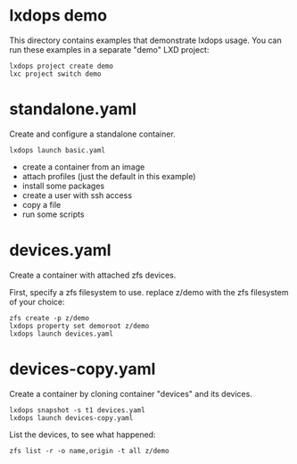 # lxdops demo
This directory contains examples that demonstrate lxdops usage.
You can run these examples in a separate "demo" LXD project:

	lxdops project create demo
	lxc project switch demo
	
# standalone.yaml
Create and configure a standalone container.

	lxdops launch basic.yaml

- create a container from an image
- attach profiles (just the default in this example)
- install some packages
- create a user with ssh access
- copy a file
- run some scripts

	

# devices.yaml
Create a container with attached zfs devices.

First, specify a zfs filesystem to use.
replace z/demo with the zfs filesystem of your choice:

	zfs create -p z/demo
	lxdops property set demoroot z/demo
	lxdops launch devices.yaml

# devices-copy.yaml
Create a container by cloning container "devices" and its devices.

	lxdops snapshot -s t1 devices.yaml
	lxdops launch devices-copy.yaml
	
List the devices, to see what happened:
	
	zfs list -r -o name,origin -t all z/demo
